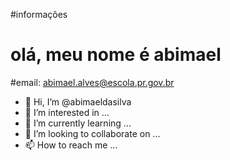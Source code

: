 #informações 
# olá, meu nome é abimael 
#email: abimael.alves@escola.pr.gov.br


- 👋 Hi, I’m @abimaeldasilva
- 👀 I’m interested in ...
- 🌱 I’m currently learning ...
- 💞️ I’m looking to collaborate on ...
- 📫 How to reach me ...

<!---
abimaeldasilva/abimaeldasilva is a ✨ special ✨ repository because its `README.md` (this file) appears on your GitHub profile.
You can click the Preview link to take a look at your changes.
--->
